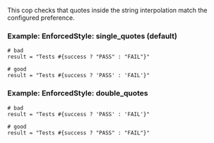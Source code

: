This cop checks that quotes inside the string interpolation
match the configured preference.

### Example: EnforcedStyle: single_quotes (default)
    # bad
    result = "Tests #{success ? "PASS" : "FAIL"}"

    # good
    result = "Tests #{success ? 'PASS' : 'FAIL'}"

### Example: EnforcedStyle: double_quotes
    # bad
    result = "Tests #{success ? 'PASS' : 'FAIL'}"

    # good
    result = "Tests #{success ? "PASS" : "FAIL"}"